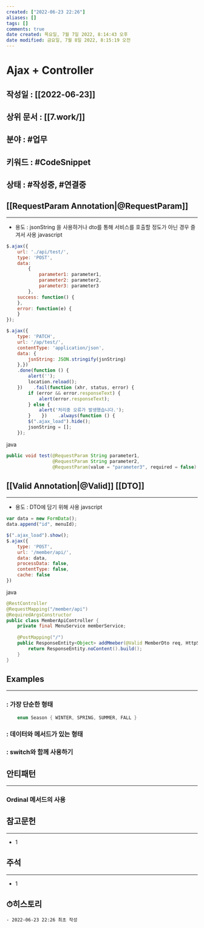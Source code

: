 ```yaml
---
created: ["2022-06-23 22:26"]
aliases: []
tags: []
comments: true
date created: 목요일, 7월 7일 2022, 8:14:43 오후
date modified: 금요일, 7월 8일 2022, 8:15:19 오전
---
```


# Ajax + Controller
## 작성일 : [[2022-06-23]]
## 상위 문서 : [[7.work/]]
## 분야 : #업무
## 키워드 : #CodeSnippet
## 상태 : #작성중, #연결중


## [[RequestParam Annotation|@RequestParam]]
---
- 용도 : jsonString 을 사용하거나 dto를 통해 서비스를 호출할 정도가 아닌 경우 즐겨서 사용
javascript
```javascript
$.ajax({  
    url: './api/test/',  
    type: 'POST',  
    data:  
        {  
            parameter1: parameter1,  
            parameter2: parameter2,  
            parameter3: parameter3  
        },
	success: function() {
	},
	error: function(e) {
	}
});
```
```javascript
$.ajax({  
    type: 'PATCH',  
    url: '/ap/test/',  
    contentType: 'application/json',  
    data: {  
        jsnString: JSON.stringify(jsnString)  
    },})  
    .done(function () {  
        alert('');  
        location.reload();  
    })    .fail(function (xhr, status, error) {  
        if (error && error.responseText) {  
            alert(error.responseText);  
        } else {  
            alert('처리중 오류가 발생했습니다.');  
        }    })    .always(function () {  
        $(".ajax_load").hide();  
        jsonString = [];  
    });
```

java
```java
public void test(@RequestParam String parameter1,  
				 @RequestParam String parameter2,  
				 @RequestParam(value = "parameter3", required = false) String parameter3) {
```
 

## [[Valid Annotation|@Valid]] [[DTO]]
---
- 용도 : DTO에 담기 위해 사용
javscript
```Javascript
var data = new FormData();  
data.append("id", menuId);  

$(".ajax_load").show();  
$.ajax({  
    type: 'POST',  
    url: '/member/api/',  
    data: data,  
    processData: false,  
    contentType: false,  
    cache: false  
})
```

java 
```java
@RestController  
@RequestMapping("/member/api")  
@RequiredArgsConstructor  
public class MemberApiController {  
    private final MenuService memberService;
  
    @PostMapping("/")  
    public ResponseEntity<Object> addMmeber(@Valid MemberDto req, HttpServletRequest request) {  
        return ResponseEntity.noContent().build();  
    }
}
```


## Examples
----
### : 가장 단순한 형태
```Java
	enum Season { WINTER, SPRING, SUMMER, FALL }
```

### : 데이터와 메서드가 있는 형태

### : switch와 함께 사용하기

## 안티패턴
---
### Ordinal 메서드의 사용

## 참고문헌
---
- 1


## 주석
---
- 1


## ⏱히스토리
	- 2022-06-23 22:26 최초 작성
